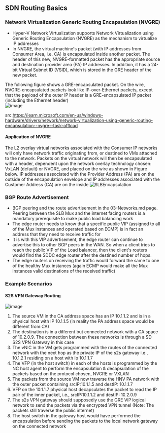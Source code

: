 ## SDN Routing Basics

### Network Virtualization Generic Routing Encapsulation (NVGRE)
- Hyper-V Network Virtualization supports Network Virtualization using Generic Routing Encapsulation (NVGRE) as the mechanism to virtualize IP addresses
- In NVGRE, the virtual machine's packet (with IP addresses from Consumer Area, i.e. CA) is encapsulated inside another packet. The header of this new, NVGRE-formatted packet has the appropriate source and destination provider area (PA) IP addresses. In addition, it has a 24-bit Virtual Subnet ID (VSID), which is stored in the GRE header of the new packet.  

The following figure shows a GRE-encapsulated packet. On the wire, NVGRE-encapsulated packets look like IP-over-Ethernet packets, except that the payload of the outer IP header is a GRE-encapsulated IP packet (including the Ethernet header)  
![image](https://user-images.githubusercontent.com/13979783/215036217-6ca69052-00d1-4ddb-98fd-7589ab5e01c4.png)

src:https://learn.microsoft.com/en-us/windows-hardware/drivers/network/network-virtualization-using-generic-routing-encapsulation--nvgre--task-offload  

#### Application of NVGRE
The L2 overlay virtual networks associated with the Consumer IP networks will only have network traffic originating from, or destined to VMs attached to the network. Packets on the virtual network will then be encapsulated with a header, dependent upon the network overlay technology chosen: VxLAN (default) or NVGRE, and placed on the wire as shown in Figure below. IP addresses associated with the Provider Address (PA) are on the outside of the encapsulation envelope and IP addresses associated with the Customer Address (CA)  are on the inside
![SLBEncapsulation](https://user-images.githubusercontent.com/13979783/215036246-883a6bc6-22f2-4e63-9bd1-5d8c4ddf20c4.jpg)  

### BGP Route Advertisement
- BGP peering and the route advertisement in the 03-Networks.md page. Peering between the SLB Mux and the internet facing routers is a mandatory prerequisite to make public load balancing work
- The edge router needs to know that a specific public VIP (assigned to all of the Mux instances and operated based on ECMP) is in fact an address that they need to receive traffic for
- It is with this VIP advertisement, the edge router can continue to advertise this to other BGP peers in the WAN. So when a client tries to reach the public VIP of the Load balancer, then the client's routers would find the SDDC edge router after the destined number of hops. 
- The edge routers on receiving the traffic would forward the same to one of the healthy Mux instances (again ECMP would make all the Mux instances valid destinations of the received traffic)

### Example Scenarios
#### S2S VPN Gateway Routing
![image](https://user-images.githubusercontent.com/13979783/215037618-f133d2e1-2914-47b7-8279-4929626c8ac1.png)

1. The source VM in the CA address space has an IP 10.1.1.2 and is in a physical host with IP 10.1.1.5 (in reality the PA address space would be different from CA)
2. The destination is in a different but connected network with a CA space of 10.2.0.9. The connection between these networks is through a SD S2S VPN Gateway in this case
3. The vNIC in the VM gets programmed with the routes of the connected network with the next hop as the private IP of the s2s gateway i.e., 10.1.2.1 residing on a host with Ip 10.1.1.7
4. The VFP (in the host switch) in each of the hosts is programmed by the NC host agent to perform the encapsulation & decapsulation of the packets based on the protocol chosen, NVGRE or VXLAN
5. The packets from the source VM now traverse the HNV PA network with the outer packet containing srcIP:10.1.1.5 and destIP: 10.1.1.7
6. VFP on the 10.1.1.7 physical host decapsulates the packet to read the IP pair of the inner packet, i.e., srcIP:10.1.1.2 and destIP: 10.2.0.9
7. The s2s VPN gateway should supposedly use the GRE VIP logical network to send the packets via the encrypted VPN tunnel (Note: The packets still traverse the public internet)
8. The host switch in the gateway host would have performed the encapsulation before sending the packets to the local network gateway on the connected network
